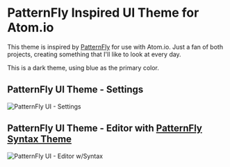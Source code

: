 # PatternFly Inspired UI Theme for Atom.io

This theme is inspired by [PatternFly](https://www.patternfly.org) for use with Atom.io. Just a fan of both projects, creating something that I'll like to look at every day.

This is a dark theme, using blue as the primary color.

## PatternFly UI Theme - Settings
![PatternFly UI - Settings](https://i.imgur.com/rEbRAjk.png)

## PatternFly UI Theme - Editor with [PatternFly Syntax Theme](https://atom.io/themes/atom-patternfly-syntax)
![PatternFly UI - Editor w/Syntax](https://i.imgur.com/6K0a4bb.png)
